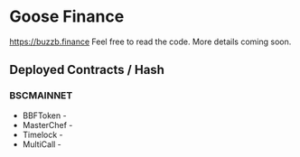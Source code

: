# Goose Finance

https://buzzb.finance Feel free to read the code. More details coming soon.

## Deployed Contracts / Hash

### BSCMAINNET

- BBFToken - 
- MasterChef - 
- Timelock - 
- MultiCall - 
